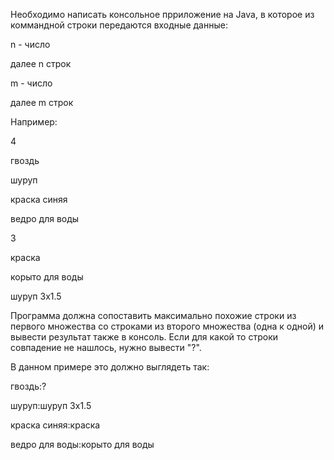 Необходимо написать консольное прриложение на Java, в которое из коммандной строки передаются входные данные:

n - число

далее n строк

m - число

далее m строк

Например:

4

гвоздь

шуруп

краска синяя

ведро для воды

3

краска

корыто для воды

шуруп 3х1.5

 

Программа должна сопоставить максимально похожие строки из первого множества со строками из второго множества (одна к одной) и вывести результат также в консоль. Если для какой то строки совпадение не нашлось, нужно вывести "?".

В данном примере это должно выглядеть так:

гвоздь:?

шуруп:шуруп 3х1.5

краска синяя:краска

ведро для воды:корыто для воды
